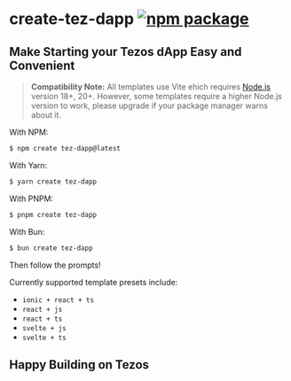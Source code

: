 # create-tez-dapp <a href="https://npmjs.com/package/create-tez-dapp"><img src="https://img.shields.io/npm/v/create-tez-dapp" alt="npm package"></a>

## Make Starting your Tezos dApp Easy and Convenient

> **Compatibility Note:**
> All templates use Vite ehich requires [Node.js](https://nodejs.org/en/) version 18+, 20+. However, some templates require a higher Node.js version to work, please upgrade if your package manager warns about it.

With NPM:

```bash
$ npm create tez-dapp@latest
```

With Yarn:

```bash
$ yarn create tez-dapp
```

With PNPM:

```bash
$ pnpm create tez-dapp
```

With Bun:

```bash
$ bun create tez-dapp
```

Then follow the prompts!

Currently supported template presets include:

- `ionic + react + ts`
- `react + js`
- `react + ts`
- `svelte + js`
- `svelte + ts`

## Happy Building on Tezos

